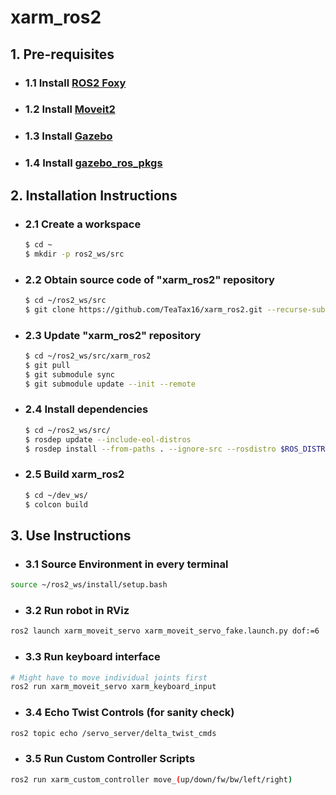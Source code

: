 # xarm_ros2

## 1. Pre-requisites

- ### 1.1 Install [ROS2 Foxy](https://docs.ros.org/en/ros2_documentation/foxy/Installation.html)

- ### 1.2 Install [Moveit2](https://moveit.ros.org/install-moveit2/binary/)  

- ### 1.3 Install [Gazebo](https://classic.gazebosim.org/tutorials?tut=install_ubuntu)  

- ### 1.4 Install [gazebo_ros_pkgs](http://gazebosim.org/tutorials?tut=ros2_installing&cat=connect_ros)  

## 2. Installation Instructions

- ### 2.1 Create a workspace
    ```bash
    $ cd ~
    $ mkdir -p ros2_ws/src
    ```

- ### 2.2 Obtain source code of "xarm_ros2" repository
    ```bash
    $ cd ~/ros2_ws/src
    $ git clone https://github.com/TeaTax16/xarm_ros2.git --recurse-submodules 
    ```

- ### 2.3 Update "xarm_ros2" repository 
    ```bash
    $ cd ~/ros2_ws/src/xarm_ros2
    $ git pull
    $ git submodule sync
    $ git submodule update --init --remote
    ```

- ### 2.4 Install dependencies
    ```bash
    $ cd ~/ros2_ws/src/
    $ rosdep update --include-eol-distros
    $ rosdep install --from-paths . --ignore-src --rosdistro $ROS_DISTRO -y
    ```

- ### 2.5 Build xarm_ros2
    ```bash
    $ cd ~/dev_ws/
    $ colcon build
    ```

## 3.  Use Instructions

- ### 3.1 Source Environment in every terminal
```bash
source ~/ros2_ws/install/setup.bash
```

- ### 3.2 Run robot in RViz
```bash
ros2 launch xarm_moveit_servo xarm_moveit_servo_fake.launch.py dof:=6
```

- ### 3.3 Run keyboard interface
```bash
# Might have to move individual joints first
ros2 run xarm_moveit_servo xarm_keyboard_input
```

- ### 3.4 Echo Twist Controls (for sanity check)
```bash
ros2 topic echo /servo_server/delta_twist_cmds
```

- ### 3.5 Run Custom Controller Scripts
```bash
ros2 run xarm_custom_controller move_(up/down/fw/bw/left/right)
```